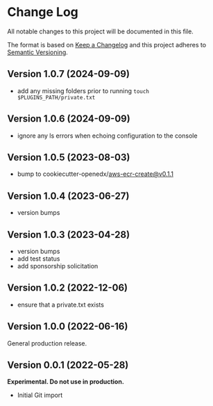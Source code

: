 # Change Log

All notable changes to this project will be documented in this file.

The format is based on [Keep a Changelog](http://keepachangelog.com/)
and this project adheres to [Semantic Versioning](http://semver.org/).

## Version 1.0.7 (2024-09-09)

- add any missing folders prior to running `touch $PLUGINS_PATH/private.txt`

## Version 1.0.6 (2024-09-09)

- ignore any ls errors when echoing configuration to the console

## Version 1.0.5 (2023-08-03)

- bump to cookiecutter-openedx/aws-ecr-create@v0.1.1

## Version 1.0.4 (2023-06-27)

- version bumps

## Version 1.0.3 (2023-04-28)

- version bumps
- add test status
- add sponsorship solicitation

## Version 1.0.2 (2022-12-06)

- ensure that a private.txt exists

## Version 1.0.0 (2022-06-16)

General production release.

## Version 0.0.1 (2022-05-28)

**Experimental. Do not use in production.**

* Initial Git import
